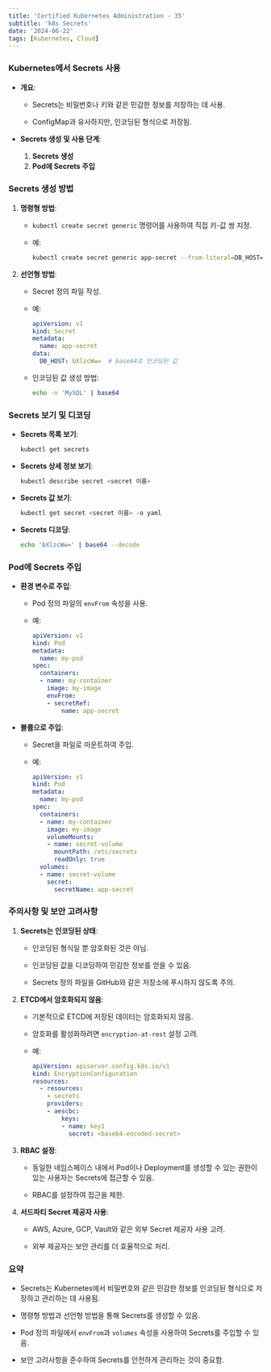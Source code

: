 ```yaml
--- 
title: 'Certified Kubernetes Administration - 35'
subtitle: 'k8s Secrets'
date: '2024-06-22'
tags: [Kubernetes, Cloud]
---
```


### Kubernetes에서 Secrets 사용


- **개요**:
  
  - Secrets는 비밀번호나 키와 같은 민감한 정보를 저장하는 데 사용.
  
  - ConfigMap과 유사하지만, 인코딩된 형식으로 저장됨.


- **Secrets 생성 및 사용 단계**:
  1. **Secrets 생성**
  2. **Pod에 Secrets 주입**

### Secrets 생성 방법

1. **명령형 방법**:
   
   - `kubectl create secret generic` 명령어를 사용하여 직접 키-값 쌍 지정.
   
   - 예:
     ```sh
     kubectl create secret generic app-secret --from-literal=DB_HOST=MySQL
     ```

2. **선언형 방법**:
   
   - Secret 정의 파일 작성.
   
   - 예:
     ```yaml
     apiVersion: v1
     kind: Secret
     metadata:
       name: app-secret
     data:
       DB_HOST: bXlzcWw=  # base64로 인코딩된 값
     ```
   
   - 인코딩된 값 생성 방법:
     ```sh
     echo -n 'MySQL' | base64
     ```

### Secrets 보기 및 디코딩


- **Secrets 목록 보기**:
  ```sh
  kubectl get secrets
  ```


- **Secrets 상세 정보 보기**:
  ```sh
  kubectl describe secret <secret 이름>
  ```


- **Secrets 값 보기**:
  ```sh
  kubectl get secret <secret 이름> -o yaml
  ```


- **Secrets 디코딩**:
  ```sh
  echo 'bXlzcWw=' | base64 --decode
  ```

### Pod에 Secrets 주입


- **환경 변수로 주입**:
  
  - Pod 정의 파일의 `envFrom` 속성을 사용.
  
  - 예:
    ```yaml
    apiVersion: v1
    kind: Pod
    metadata:
      name: my-pod
    spec:
      containers:      
      - name: my-container
        image: my-image
        envFrom:
        - secretRef:
            name: app-secret
    ```


- **볼륨으로 주입**:
  
  - Secret을 파일로 마운트하여 주입.
  
  - 예:
    ```yaml
    apiVersion: v1
    kind: Pod
    metadata:
      name: my-pod
    spec:
      containers:
      - name: my-container
        image: my-image
        volumeMounts:
        - name: secret-volume
          mountPath: /etc/secrets
          readOnly: true
      volumes:
      - name: secret-volume
        secret:
          secretName: app-secret
    ```

### 주의사항 및 보안 고려사항

1. **Secrets는 인코딩된 상태**:
   
   - 인코딩된 형식일 뿐 암호화된 것은 아님.
   
   - 인코딩된 값을 디코딩하여 민감한 정보를 얻을 수 있음.
   
   - Secrets 정의 파일을 GitHub와 같은 저장소에 푸시하지 않도록 주의.

2. **ETCD에서 암호화되지 않음**:
   
   - 기본적으로 ETCD에 저장된 데이터는 암호화되지 않음.
   
   - 암호화를 활성화하려면 `encryption-at-rest` 설정 고려.
   
   - 예:
     ```yaml
     apiVersion: apiserver.config.k8s.io/v1
     kind: EncryptionConfiguration
     resources:
       - resources:
         - secrets
         providers:
         - aescbc:
             keys:
             - name: key1
               secret: <base64-encoded-secret>
     ```

3. **RBAC 설정**:
   
   - 동일한 네임스페이스 내에서 Pod이나 Deployment를 생성할 수 있는 권한이 있는 사용자는 Secrets에 접근할 수 있음.
   
   - RBAC를 설정하여 접근을 제한.

4. **서드파티 Secret 제공자 사용**:
   
   - AWS, Azure, GCP, Vault와 같은 외부 Secret 제공자 사용 고려.
   
   - 외부 제공자는 보안 관리를 더 효율적으로 처리.

### 요약


- Secrets는 Kubernetes에서 비밀번호와 같은 민감한 정보를 인코딩된 형식으로 저장하고 관리하는 데 사용됨.

- 명령형 방법과 선언형 방법을 통해 Secrets를 생성할 수 있음.

- Pod 정의 파일에서 `envFrom`과 `volumes` 속성을 사용하여 Secrets를 주입할 수 있음.

- 보안 고려사항을 준수하여 Secrets를 안전하게 관리하는 것이 중요함.